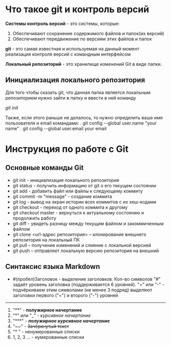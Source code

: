 # Что такое git и контроль версий
__Системы контроль версий__ - это системы, которые:

1. Обеспечивают сохранение содержимого файлов и папок(их версий)
2. Обеспечивают передвижение по версиям этих файлов и папок

**git** - это самая известная и используемая на данный момент реализация контроля версий с командным интерфейсом

__Локальный репозиторий__ - это хранилище _изменений_ Git в виде папки.

## Инициализация локального репозитория

Для того чтобы сказать git, что данная папка является локальным репозиторием нужно зайти в папку и ввести в ней команду

*git init*

Также, если этого раньше не делалось, то нужно определить ваше имя пользователя и email командами: . git config --global user.name "your name" . git config --global user.email your email


# Инструкция по работе с Git
## Основные команды Git
* git init - инициализация локального репозитория
* git status - получить информацию от git о его текущем состоянии
* git add - добавить файл или файлы к следующему коммиту
* git commit -m "message" - создание коммита
* git log - вывод на экран истории всех коммитов с их хеш-кодами
* git checkout - переход от одного коммита к другому
* git checkout master - вернуться к актуальному состоянию и продолжить работу
* git diff - увидеть разницу между текущим файлом и закоммиченным файлом
* git clone <url-адрес репозитория> – клонирование внешнего репозитория на
локальный ПК
* git pull – получение изменений и слияние с локальной версией
* git push – отправляет локальную версию репозитория на внешний

## Синтаксис языка Markdown
* #(пробел)Заголовок - выделение заголовков. Кол-во символов "#" задаёт уровень заголовка (поддерживается 6 уровней).
"=" или "-" - подчёркиваем этим символами (не менее 3 подряд) выделяют заголовки первого ("=") и второго ("-") уровней
---
1. "**" - **полужирное начертание**
2. "*" или "_" - *курсивное начертание*
3. "***" - ***полужирное курсивное начертание***
4. "~~" - ~~Зачёркнутый текст~~
5. "* " - ненумерованные списки
6. 1, 2, 3 ... - нумерованные списки